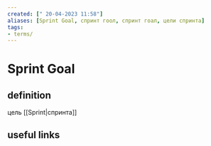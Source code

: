 ```yaml
---
created: [" 20-04-2023 11:58"]
aliases: [Sprint Goal, спринт гоол, спринт гоал, цели спринта]
tags:
- terms/
---
```


# Sprint Goal

## definition

цель [[Sprint|спринта]]

## useful links
